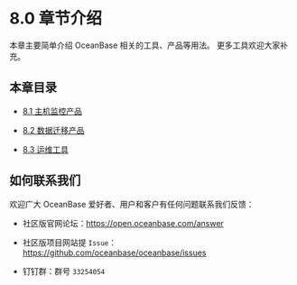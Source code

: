 # 8.0 章节介绍 

本章主要简单介绍 OceanBase 相关的工具、产品等用法。 更多工具欢迎大家补充。

## 本章目录 

* [8.1 主机监控产品](../8.chapter-8-introduction-to-oceanbase-ecological-tools/2.8-1-host-monitoring-products.md)

* [8.2 数据迁移产品](../8.chapter-8-introduction-to-oceanbase-ecological-tools/3.8-2-data-migration-products.md)

* [8.3 运维工具](../8.chapter-8-introduction-to-oceanbase-ecological-tools/4.8-3-o-m-tools.md)

## 如何联系我们 

欢迎广大 OceanBase 爱好者、用户和客户有任何问题联系我们反馈：

* 社区版官网论坛：https://open.oceanbase.com/answer

* 社区版项目网站提 `Issue`：https://github.com/oceanbase/oceanbase/issues

* 钉钉群：群号 `33254054`

  



